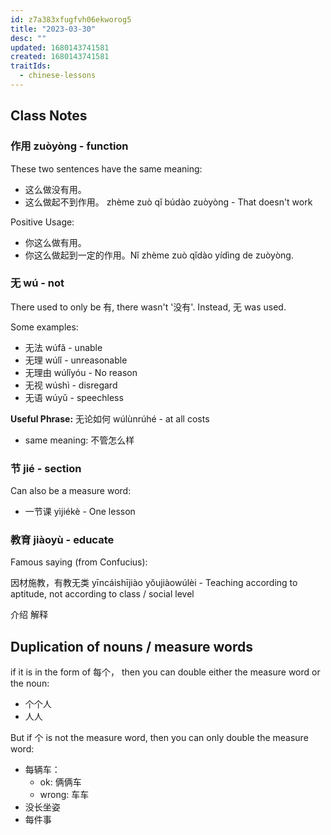 ```yaml
---
id: z7a383xfugfvh06ekworog5
title: "2023-03-30"
desc: ""
updated: 1680143741581
created: 1680143741581
traitIds:
  - chinese-lessons
---
```


## Class Notes

### 作用 zuòyòng - function

These two sentences have the same meaning:

- 这么做没有用。
- 这么做起不到作用。 zhème zuò qǐ búdào zuòyòng - That doesn't work

Positive Usage:

- 你这么做有用。
- 你这么做起到一定的作用。Nǐ zhème zuò qǐdào yídìng de zuòyòng.

### 无 wú - not

There used to only be 有, there wasn't '没有'. Instead, 无 was used.

Some examples:

- 无法 wúfǎ - unable
- 无理 wúlǐ - unreasonable
- 无理由 wúlǐyóu - No reason
- 无视 wúshì - disregard
- 无语 wúyǔ - speechless

**Useful Phrase:**
无论如何 wúlùnrúhé - at all costs

- same meaning: 不管怎么样

### 节 jié - section

Can also be a measure word:

- 一节课 yìjiékè - One lesson

### 教育 jiàoyù - educate

Famous saying (from Confucius):

因材施教，有教无类 yīncáishījiào yǒujiàowúlèi - Teaching according to aptitude, not according to class / social level

介绍
解释

## Duplication of nouns / measure words

if it is in the form of 每个， then you can double either the measure word or the noun:

- 个个人
- 人人

But if 个 is not the measure word, then you can only double the measure word:

- 每辆车：
  - ok: 俩俩车
  - wrong: 车车
- 没长坐姿
- 每件事
